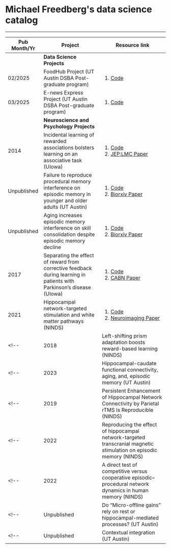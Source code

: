 # Michael Freedberg's data science catalog

---

| Pub Month/Yr | Project                                                                                                                | Resource link                                                                                                                                                                                                                                        | 
| ------------ | ---------------------------------------------------------------------------------------------------------------------- | ---------------------------------------------------------------------------------------------------------------------------------------------------------------------------------------------------------------------------------------------------- | 
|              | **Data Science Projects**                                                                                              |                                                                                                                                                                                                                                                      | 
| 02/2025      | FoodHub Project (UT Austin DSBA Post-graduate program)                                                                 | <ol><li> [Code](https://github.com/mfreedberg84/FoodHub_DSBA_Project)</li></ol>                                                                                                                                                                      |
| 03/2025      | E-news Express Project (UT Austin DSBA Post-graduate program)                                                          | <ol><li> [Code](https://github.com/mfreedberg84/E-news_Express_DSBA_Project)</li></ol>                                                                                                                                                               |
|              | **Neuroscience and Psychology Projects**                                                                               |                                                                                                                                                                                                                                                      |
| 2014         | Incidental learning of rewarded associations bolsters learning on an associative task (UIowa)                          | <ol><li> [Code](https://github.com/mfreedberg84/Incidental_Rewarded_Learning) </li><li>[JEP:LMC Paper](https://psycnet.apa.org/record/2015-51319-001)</li></ol>                                                                                      |
| Unpublished  | Failure to reproduce procedural memory interference on episodic memory in younger and older adults (UT Austin)         | <ol><li> [Code](https://www.openicpsr.org/openicpsr/project/207361/version/V2/view) </li><li>[Biorxiv Paper](https://www.biorxiv.org/content/10.1101/2024.10.17.618844v1)</li></ol>                                                                  |
| Unpublished  | Aging increases episodic memory interference on skill consolidation despite episodic memory decline                    | <ol><li> [Code](https://www.openicpsr.org/openicpsr/project/208584/version/V1/view) </li><li>[Biorxiv Paper](forthcoming)</li></ol>                                                                                                                  | 
| 2017         | Separating the effect of reward from corrective feedback during learning in patients with Parkinson’s disease (UIowa)  | <ol><li> [Code](https://github.com/mfreedberg84/Parkinsons_and_reward) </li><li>[CABN Paper](https://link.springer.com/article/10.3758/s13415-017-0505-0)</li></ol>                                                                                  | 
| 2021         | Hippocampal network-targeted stimulation and white matter pathways (NINDS)                                             | <ol><li> [Code](https://github.com/mfreedberg84/Hippocampal_Stimulation_and_FA) </li><li>[Neuroimaging Paper](https://www.sciencedirect.com/science/article/pii/S1053811921004766)</li></ol>                                                         | 
<!--  | 2018         | Left-shifting prism adaptation boosts reward-based learning (NINDS)                                                    | <ol><li> [Code](https://github.com/mfreedberg84/Prism_adaptation_and_reward_learning) </li><li>[Cortex Paper](https://www.sciencedirect.com/science/article/abs/pii/S0010945218303216)</li></ol>                                                     |-->
<!-- | 2023         | Hippocampal-caudate functional connectivity, aging, and, episodic memory (UT Austin)                                   | <ol><li> [Code](https://github.com/mfreedberg84/Hippocampal_caudate_balance_and_episodic_memory) </li><li>[Neuropsychologia Paper](https://www.sciencedirect.com/science/article/abs/pii/S0028393223002579)</li></ol>                                |-->
<!-- | 2019         | Persistent Enhancement of Hippocampal Network Connectivity by Parietal rTMS Is Reproducible (NINDS)                    | <ol><li> [Code](https://github.com/mfreedberg84/Hippocampal_network-targeted_stimulation_and_functional_connectivity) </li><li>[eNeuro Paper](https://www.eneuro.org/content/6/5/eneuro.0129-19.2019.abstract)</li></ol>                             |-->
<!-- | 2022         | Reproducing the effect of hippocampal network-targeted transcranial magnetic stimulation on episodic memory (NINDS)    | <ol><li> [Code](https://github.com/mfreedberg84/Hippocampal_network-targeted_stimulation_and_episodic_memory) </li><li>[BBR Paper](https://www.sciencedirect.com/science/article/abs/pii/S0166432821005957)</li></ol>                                |-->
<!-- | 2022         | A direct test of competitive versus cooperative episodic–procedural network dynamics in human memory (NINDS)           | <ol><li> [Code](https://github.com/mfreedberg84/A_direct_test_of_cooperation/competition_between_memory_systems) </li><li>[Cerebral Cortex Paper](https://academic.oup.com/cercor/article/32/21/4715/6519536#377548975)</li></ol>                    |-->
<!-- | Unpublished  | Do “Micro-offline gains” rely on rest or hippocampal-mediated processes? (UT Austin)                                   | <ol><li> [Code](https://github.com/mfreedberg84/Micro-offline_gains_and_rest) </li><li>Paper (forthcoming)</li></ol>                                                                                                                               |-->
<!-- | Unpublished  | Contextual integration (UT Austin)                                                                                      | <ol><li> [Code](https://github.com/mfreedberg84/Micro-offline_gains_and_rest) </li><li>Paper (forthcoming)</li></ol>                                                                                                                               |-->







